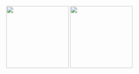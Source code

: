 <img height="165" src="https://github-readme-stats.vercel.app/api?username=kasheemlew&show_icons=true&hide_title=true&theme=dark"/> <img height="165" src="https://github-readme-stats.vercel.app/api/top-langs/?username=kasheemlew&layout=compact&theme=dark"/>
